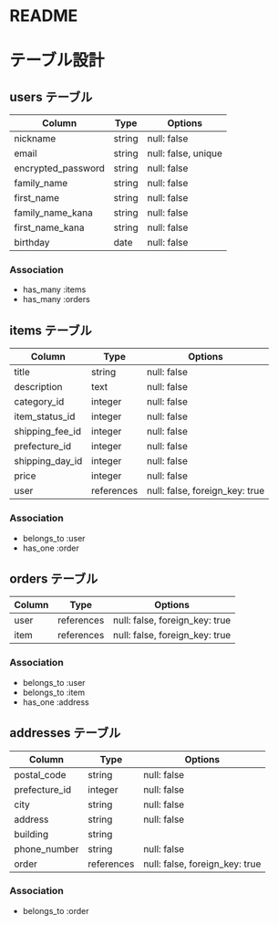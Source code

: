 # README

# テーブル設計

## users テーブル

| Column             | Type   | Options             |
| ------------------ | ------ | ------------------- |
| nickname           | string | null: false         |
| email              | string | null: false, unique |
| encrypted_password | string | null: false         |
| family_name        | string | null: false         |
| first_name         | string | null: false         |
| family_name_kana   | string | null: false         |
| first_name_kana    | string | null: false         |
| birthday           | date   | null: false         |

### Association

- has_many :items
- has_many :orders

## items テーブル

| Column          | Type       | Options                        |
| --------------- | ---------- | ------------------------------ |
| title           | string     | null: false                    |
| description     | text       | null: false                    |
| category_id     | integer    | null: false                    |
| item_status_id  | integer    | null: false                    |
| shipping_fee_id | integer    | null: false                    |
| prefecture_id   | integer    | null: false                    |
| shipping_day_id | integer    | null: false                    |
| price           | integer    | null: false                    |
| user            | references | null: false, foreign_key: true |

### Association

- belongs_to :user
- has_one :order

## orders テーブル 

| Column | Type       | Options                        |
| ------ | ---------- | ------------------------------ |
| user   | references | null: false, foreign_key: true |
| item   | references | null: false, foreign_key: true |

### Association
- belongs_to :user
- belongs_to :item
- has_one :address

## addresses テーブル

| Column        | Type       | Options                        |
| ------------- | ---------- | ------------------------------ |
| postal_code   | string     | null: false                    |
| prefecture_id | integer    | null: false                    |
| city          | string     | null: false                    |
| address       | string     | null: false                    |
| building      | string     |                                |
| phone_number  | string     | null: false                    |
| order         | references | null: false, foreign_key: true |

### Association
- belongs_to :order
